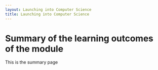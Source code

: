 ```yaml
---
layout: Launching into Computer Science
title: Launching into Computer Science
---
```


#  Summary of the learning outcomes of the module 

This is the summary page
